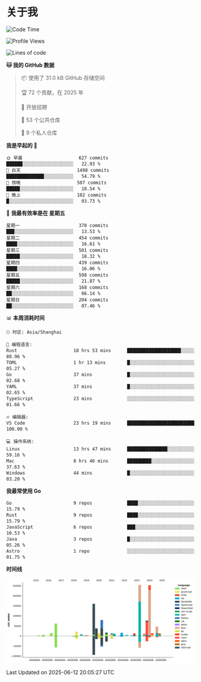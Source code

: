 # 关于我

<!--START_SECTION:waka-->
![Code Time](http://img.shields.io/badge/Code%20Time-3%2C868%20hrs%2033%20mins-blue)

![Profile Views](http://img.shields.io/badge/%E4%B8%AA%E4%BA%BA%E8%B5%84%E6%96%99%E8%A7%82%E7%9C%8B%E6%AC%A1%E6%95%B0-0-blue)

![Lines of code](https://img.shields.io/badge/%E4%BB%8E%E3%80%8CHello%20World%E3%80%8D%E8%B5%B7%E6%88%91%E5%B7%B2%E7%BB%8F%E5%86%99%E4%BA%86-1.1%20million%20%E8%A1%8C%E4%BB%A3%E7%A0%81-blue)

**🐱 我的 GitHub 数据** 

> 📦  使用了 31.0 kB GitHub 存储空间 
 > 
> 🏆 72 个贡献，在 2025 年
 > 
> 💼 开放招聘
 > 
> 📜 53 个公共仓库 
 > 
> 🔑 9 个私人仓库 
 > 
**我是早起的 🐤** 

```text
🌞 早晨                     627 commits         ██████░░░░░░░░░░░░░░░░░░░   22.93 % 
🌆 白天                     1498 commits        ██████████████░░░░░░░░░░░   54.79 % 
🌃 傍晚                     507 commits         █████░░░░░░░░░░░░░░░░░░░░   18.54 % 
🌙 晚上                     102 commits         █░░░░░░░░░░░░░░░░░░░░░░░░   03.73 % 
```
📅 **我最有效率是在 星期五** 

```text
星期一                      370 commits         ███░░░░░░░░░░░░░░░░░░░░░░   13.53 % 
星期二                      454 commits         ████░░░░░░░░░░░░░░░░░░░░░   16.61 % 
星期三                      501 commits         █████░░░░░░░░░░░░░░░░░░░░   18.32 % 
星期四                      439 commits         ████░░░░░░░░░░░░░░░░░░░░░   16.06 % 
星期五                      598 commits         █████░░░░░░░░░░░░░░░░░░░░   21.87 % 
星期六                      168 commits         ██░░░░░░░░░░░░░░░░░░░░░░░   06.14 % 
星期日                      204 commits         ██░░░░░░░░░░░░░░░░░░░░░░░   07.46 % 
```


📊 **本周消耗时间** 

```text
🕑︎ 时区: Asia/Shanghai

💬 编程语言: 
Rust                     18 hrs 53 mins      ████████████████████░░░░░   80.96 % 
TOML                     1 hr 13 mins        █░░░░░░░░░░░░░░░░░░░░░░░░   05.27 % 
Go                       37 mins             █░░░░░░░░░░░░░░░░░░░░░░░░   02.68 % 
YAML                     37 mins             █░░░░░░░░░░░░░░░░░░░░░░░░   02.65 % 
TypeScript               23 mins             ░░░░░░░░░░░░░░░░░░░░░░░░░   01.66 % 

🔥 编辑器: 
VS Code                  23 hrs 19 mins      █████████████████████████   100.00 % 

💻 操作系统: 
Linux                    13 hrs 47 mins      ███████████████░░░░░░░░░░   59.16 % 
Mac                      8 hrs 46 mins       █████████░░░░░░░░░░░░░░░░   37.63 % 
Windows                  44 mins             █░░░░░░░░░░░░░░░░░░░░░░░░   03.20 % 
```

**我最常使用 Go** 

```text
Go                       9 repos             ████░░░░░░░░░░░░░░░░░░░░░   15.79 % 
Rust                     9 repos             ████░░░░░░░░░░░░░░░░░░░░░   15.79 % 
JavaScript               6 repos             ███░░░░░░░░░░░░░░░░░░░░░░   10.53 % 
Java                     3 repos             █░░░░░░░░░░░░░░░░░░░░░░░░   05.26 % 
Astro                    1 repo              ░░░░░░░░░░░░░░░░░░░░░░░░░   01.75 % 
```



**时间线**

![Lines of Code chart](https://raw.githubusercontent.com/catusax/catusax/master/assets/bar_graph.png)


 Last Updated on 2025-06-12 20:05:27 UTC
<!--END_SECTION:waka-->
